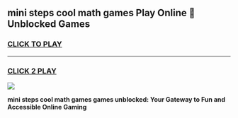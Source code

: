 
## mini steps cool math games Play Online 👋 Unblocked Games
<h3>
<a href="https://news.freeplayer.one?title=mini_steps_cool_math_games&ref=17CMG">CLICK TO PLAY</a></h3>
<hr>

<h3>
<a href="https://news.freeplayer.one?title=mini_steps_cool_math_games&ref=17CMG">CLICK 2 PLAY</a>
  
</h3>

<a href="https://news.freeplayer.one?title=mini_steps_cool_math_games&ref=17CMG/"><img src="https://clearcache.store/games.png"></a>


**mini steps cool math games games unblocked: Your Gateway to Fun and Accessible Online Gaming**
